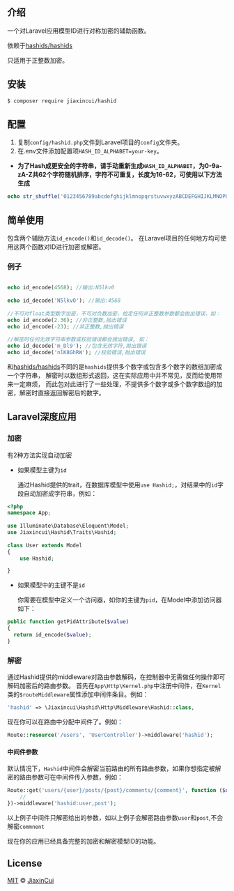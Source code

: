 ## 介绍
一个对Laravel应用模型ID进行对称加密的辅助函数。
  
依赖于[hashids/hashids](https://github.com/ivanakimov/hashids.php)

只适用于正整数加密。

## 安装
```sh
$ composer require jiaxincui/hashid
```
## 配置
1. 复制`config/hashid.php`文件到Laravel项目的`config`文件夹。
2. 在.env文件添加配置项`HASH_ID_ALPHABET=your-key`。
* **为了Hash成更安全的字符串，请手动重新生成`HASH_ID_ALPHABET`，为0-9a-zA-Z共62个字符随机排序，字符不可重复，长度为16-62，可使用以下方法生成**
```php
echo str_shuffle('0123456789abcdefghijklmnopqrstuvwxyzABCDEFGHIJKLMNOPQRSTUVWXYZ');
```
## 简单使用
包含两个辅助方法`id_encode()`和`id_decode()`。
在Laravel项目的任何地方均可使用这两个函数对ID进行加密或解密。

### 例子
```php

echo id_encode(4568); //输出:N5lkv0
  
echo id_decode('N5lkvO'); //输出:4568
  
//不可对float类型数字加密，不可对负数加密，给定任何非正整数参数都会抛出错误，如：
echo id_encode(2.36); //非正整数,抛出错误
echo id_encode(-23); //非正整数,抛出错误
  
//解密时任何无效字符串参数或校验错误都会抛出错误, 如：
echo id_decode('m_Dl9'); //包含无效字符,抛出错误
echo id_decode('nlK8GhRW'); //校验错误,抛出错误

```
和[hashids/hashids](https://github.com/ivanakimov/hashids.php)不同的是`hashids`提供多个数字或包含多个数字的数组加密成一个字符串，
解密时以数组形式返回，这在实际应用中并不常见，反而给使用带来一定麻烦，
而此包对此进行了一些处理，不提供多个数字或多个数字数组的加密，解密时直接返回解密后的数字。

## Laravel深度应用
### 加密
有2种方法实现自动加密
* 如果模型主键为`id`

  通过Hashid提供的trait，在数据库模型中使用`use Hashid;`，对结果中的`id`字段自动加密成字符串，例如：
```php
<?php
namespace App;
  
use Illuminate\Database\Eloquent\Model;
use Jiaxincui\Hashid\Traits\Hashid;
 
class User extends Model
{
    use Hashid;

}
```
* 如果模型中的主键不是`id`
  
  你需要在模型中定义一个访问器，如你的主键为`pid`，在Model中添加访问器如下：
  
```php
public function getPidAttribute($value)
{
  return id_encode($value);
}
```
### 解密

通过Hashid提供的middleware对路由参数解码，在控制器中无需做任何操作即可解码加密后的路由参数。
首先在`App\Http\Kernel.php`中注册中间件，在`Kernel`类的`$routeMiddleware`属性添加中间件条目。例如：
```php
'hashid' => \Jiaxincui\Hashid\Http\Middleware\Hashid::class,
```
现在你可以在路由中分配中间件了。例如：
```php
Route::resource('/users', 'UserController')->middleware('hashid');
```
#### 中间件参数
默认情况下，`Hashid`中间件会解密当前路由的所有路由参数，如果你想指定被解密的路由参数可在中间件传入参数，例如：
```php
Route::get('users/{user}/posts/{post}/comments/{comment}', function ($user, $post, $comment) {
    //
})->middleware('hashid:user,post');

```
以上例子中间件只解密给出的参数，如以上例子会解密路由参数`user`和`post`,不会解密`commnent`

现在你的应用已经具备完整的加密和解密模型ID的功能。

## License

[MIT](https://github.com/jiaxincui/hashid/blob/master/LICENSE.md) © [JiaxinCui](https://github.com/jiaxincui)